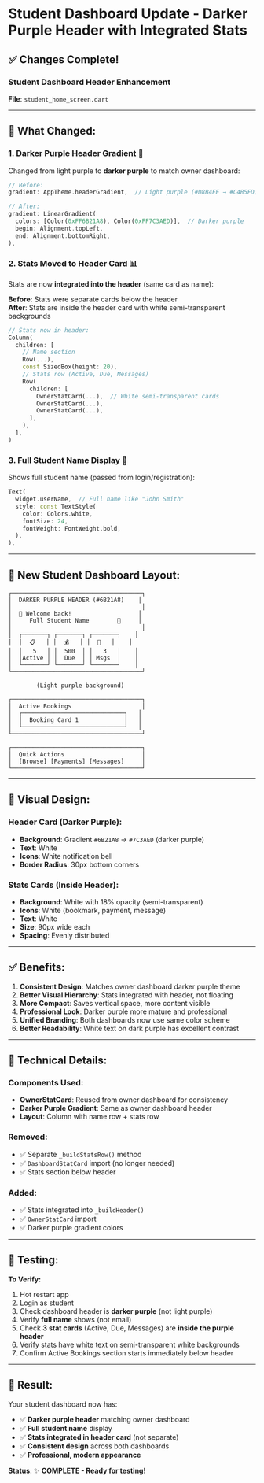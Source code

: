 # Student Dashboard Update - Darker Purple Header with Integrated Stats

## ✅ Changes Complete!

### Student Dashboard Header Enhancement

**File**: `student_home_screen.dart`

---

## 🎨 What Changed:

### 1. **Darker Purple Header Gradient** 🎨
Changed from light purple to **darker purple** to match owner dashboard:

```dart
// Before:
gradient: AppTheme.headerGradient,  // Light purple (#D8B4FE → #C4B5FD)

// After:
gradient: LinearGradient(
  colors: [Color(0xFF6B21A8), Color(0xFF7C3AED)],  // Darker purple
  begin: Alignment.topLeft,
  end: Alignment.bottomRight,
),
```

### 2. **Stats Moved to Header Card** 📊
Stats are now **integrated into the header** (same card as name):

**Before**: Stats were separate cards below the header  
**After**: Stats are inside the header card with white semi-transparent backgrounds

```dart
// Stats now in header:
Column(
  children: [
    // Name section
    Row(...),
    const SizedBox(height: 20),
    // Stats row (Active, Due, Messages)
    Row(
      children: [
        OwnerStatCard(...),  // White semi-transparent cards
        OwnerStatCard(...),
        OwnerStatCard(...),
      ],
    ),
  ],
)
```

### 3. **Full Student Name Display** 👤
Shows full student name (passed from login/registration):

```dart
Text(
  widget.userName,  // Full name like "John Smith"
  style: const TextStyle(
    color: Colors.white,
    fontSize: 24,
    fontWeight: FontWeight.bold,
  ),
),
```

---

## 📱 New Student Dashboard Layout:

```
┌─────────────────────────────────────┐
│  DARKER PURPLE HEADER (#6B21A8)    │
│                                     │
│  👤 Welcome back!                   │
│     Full Student Name        🔔     │
│                                     │
│  ┌───────┐ ┌───────┐ ┌───────┐    │
│  │  📋   │ │  💰   │ │  💬   │    │
│  │   5   │ │  500  │ │   3   │    │
│  │Active │ │  Due  │ │ Msgs  │    │
│  └───────┘ └───────┘ └───────┘    │
└─────────────────────────────────────┘

        (Light purple background)

┌─────────────────────────────────────┐
│  Active Bookings                    │
│  ┌─────────────────────────────┐   │
│  │  Booking Card 1             │   │
│  └─────────────────────────────┘   │
└─────────────────────────────────────┘

┌─────────────────────────────────────┐
│  Quick Actions                      │
│  [Browse] [Payments] [Messages]     │
└─────────────────────────────────────┘
```

---

## 🎨 Visual Design:

### Header Card (Darker Purple):
- **Background**: Gradient `#6B21A8` → `#7C3AED` (darker purple)
- **Text**: White
- **Icons**: White notification bell
- **Border Radius**: 30px bottom corners

### Stats Cards (Inside Header):
- **Background**: White with 18% opacity (semi-transparent)
- **Icons**: White (bookmark, payment, message)
- **Text**: White
- **Size**: 90px wide each
- **Spacing**: Evenly distributed

---

## ✅ Benefits:

1. **Consistent Design**: Matches owner dashboard darker purple theme
2. **Better Visual Hierarchy**: Stats integrated with header, not floating
3. **More Compact**: Saves vertical space, more content visible
4. **Professional Look**: Darker purple more mature and professional
5. **Unified Branding**: Both dashboards now use same color scheme
6. **Better Readability**: White text on dark purple has excellent contrast

---

## 📝 Technical Details:

### Components Used:
- **OwnerStatCard**: Reused from owner dashboard for consistency
- **Darker Purple Gradient**: Same as owner dashboard header
- **Layout**: Column with name row + stats row

### Removed:
- ✅ Separate `_buildStatsRow()` method
- ✅ `DashboardStatCard` import (no longer needed)
- ✅ Stats section below header

### Added:
- ✅ Stats integrated into `_buildHeader()`
- ✅ `OwnerStatCard` import
- ✅ Darker purple gradient colors

---

## 🧪 Testing:

**To Verify:**
1. Hot restart app
2. Login as student
3. Check dashboard header is **darker purple** (not light purple)
4. Verify **full name** shows (not email)
5. Check **3 stat cards** (Active, Due, Messages) are **inside the purple header**
6. Verify stats have white text on semi-transparent white backgrounds
7. Confirm Active Bookings section starts immediately below header

---

## 🎉 Result:

Your student dashboard now has:
- ✅ **Darker purple header** matching owner dashboard
- ✅ **Full student name** display
- ✅ **Stats integrated in header card** (not separate)
- ✅ **Consistent design** across both dashboards
- ✅ **Professional, modern appearance**

**Status**: ✨ **COMPLETE - Ready for testing!**
